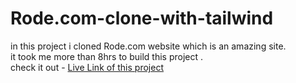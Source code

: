 # Rode.com-clone-with-tailwind
in this project i cloned Rode.com website which is an amazing site.<br />
it took me more than 8hrs to build this project .<br />
check it out - [Live Link of this project](https://rode-clone-by-ashish.netlify.app/)
